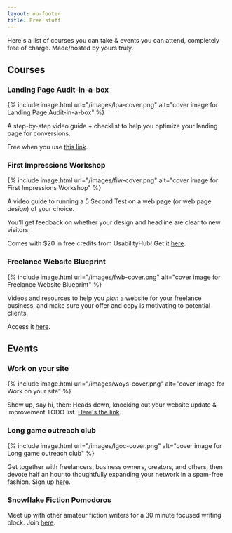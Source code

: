 ```yaml
---
layout: no-footer
title: Free stuff
---
```


Here's a list of courses you can take & events you can attend, completely free of charge. Made/hosted by yours truly.

## Courses

### Landing Page Audit-in-a-box

{% include image.html url="/images/lpa-cover.png" alt="cover image for Landing Page Audit-in-a-box" %}

A step-by-step video guide + checklist to help you optimize your landing page for conversions.

Free when you use [this link](https://briandavidhall.gumroad.com/l/lp-audit/FREEEE).

### First Impressions Workshop

{% include image.html url="/images/fiw-cover.png" alt="cover image for First Impressions Workshop" %}

A video guide to running a 5 Second Test on a web page (or web page _design_) of your choice. 

You'll get feedback on whether your design and headline are clear to new visitors.

Comes with $20 in free credits from UsabilityHub! Get it [here](https://gum.co/first-impressions-workshop).

### Freelance Website Blueprint

{% include image.html url="/images/fwb-cover.png" alt="cover image for Freelance Website Blueprint" %}

Videos and resources to help you _plan_ a website for your freelance business, and make sure your offer and copy is motivating to potential clients.

Access it [here](https://gum.co/freelance-website-blueprint).

## Events

### Work on your site

{% include image.html url="/images/woys-cover.png" alt="cover image for Work on your site" %}

Show up, say hi, then: Heads down, knocking out your website update & improvement TODO list. [Here's the link](https://lu.ma/work-on-your-site).

### Long game outreach club

{% include image.html url="/images/lgoc-cover.png" alt="cover image for Long game outreach club" %}

Get together with freelancers, business owners, creators, and others, then devote half an hour to thoughtfully expanding your network in a spam-free fashion. Sign up [here](https://lu.ma/long-game).

### Snowflake Fiction Pomodoros

Meet up with other amateur fiction writers for a 30 minute focused writing block. Join [here](https://lu.ma/fiction-pomodoros).
